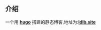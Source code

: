 ## 介绍
一个用 [**hugo**] 搭建的静态博客,地址为:[**ldlb.site**]

[**hugo**]:
<https://github.com/gohugoio/hugo>

[**ldlb.site**]:
<https://ldlb.site>
